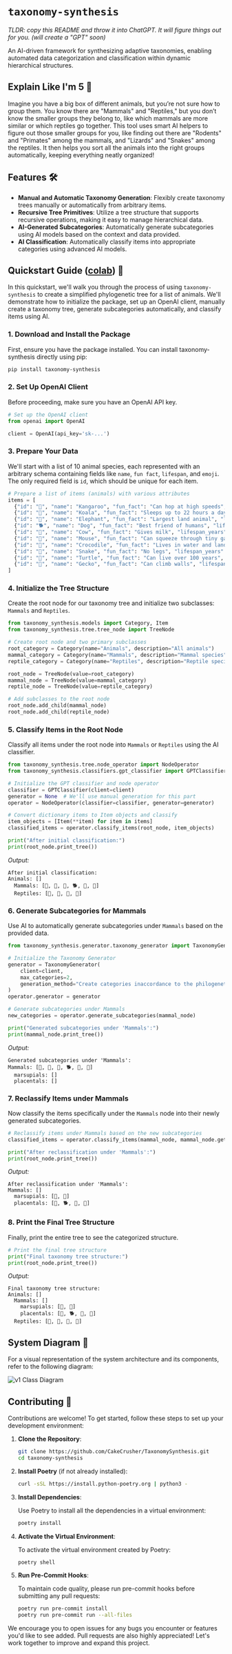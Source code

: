 # `taxonomy-synthesis`
_TLDR: copy this README and throw it into ChatGPT. It will figure things out for you. (will create a "GPT" soon)_

An AI-driven framework for synthesizing adaptive taxonomies, enabling automated data categorization and classification within dynamic hierarchical structures.

## Explain Like I'm 5 🤔
Imagine you have a big box of different animals, but you’re not sure how to group them. You know there are "Mammals" and "Reptiles," but you don’t know the smaller groups they belong to, like which mammals are more similar or which reptiles go together. This tool uses smart AI helpers to figure out those smaller groups for you, like finding out there are "Rodents" and "Primates" among the mammals, and "Lizards" and "Snakes" among the reptiles. It then helps you sort all the animals into the right groups automatically, keeping everything neatly organized!

## Features 🛠️

- **Manual and Automatic Taxonomy Generation**: Flexibly create taxonomy trees manually or automatically from arbitrary items.
- **Recursive Tree Primitives**: Utilize a tree structure that supports recursive operations, making it easy to manage hierarchical data.
- **AI-Generated Subcategories**: Automatically generate subcategories using AI models based on the context and data provided.
- **AI Classification**: Automatically classify items into appropriate categories using advanced AI models.

## Quickstart Guide ([colab](https://colab.research.google.com/drive/1BgUYdeT6aP23nYm2zopjLNKAB_9-7Hp2?usp=sharing)) 🚀


In this quickstart, we'll walk you through the process of using `taxonomy-synthesis` to create a simplified phylogenetic tree for a list of animals. We'll demonstrate how to initialize the package, set up an OpenAI client, manually create a taxonomy tree, generate subcategories automatically, and classify items using AI.

### 1. Download and Install the Package

First, ensure you have the package installed. You can install taxonomy-synthesis directly using pip:

```bash
pip install taxonomy-synthesis
```

### 2. Set Up OpenAI Client

Before proceeding, make sure you have an OpenAI API key.

```python
# Set up the OpenAI client
from openai import OpenAI

client = OpenAI(api_key='sk-...')
```

### 3. Prepare Your Data

We'll start with a list of 10 animal species, each represented with an arbitrary schema containing fields like `name`, `fun fact`, `lifespan`, and `emoji`. The only required field is `id`, which should be unique for each item.

```python
# Prepare a list of items (animals) with various attributes
items = [
  {"id": "🦘", "name": "Kangaroo", "fun_fact": "Can hop at high speeds", "lifespan_years": 23, "emoji": "🦘"},
  {"id": "🐨", "name": "Koala", "fun_fact": "Sleeps up to 22 hours a day", "lifespan_years": 18, "emoji": "🐨"},
  {"id": "🐘", "name": "Elephant", "fun_fact": "Largest land animal", "lifespan_years": 60, "emoji": "🐘"},
  {"id": "🐕", "name": "Dog", "fun_fact": "Best friend of humans", "lifespan_years": 15, "emoji": "🐕"},
  {"id": "🐄", "name": "Cow", "fun_fact": "Gives milk", "lifespan_years": 20, "emoji": "🐄"},
  {"id": "🐁", "name": "Mouse", "fun_fact": "Can squeeze through tiny gaps", "lifespan_years": 2, "emoji": "🐁"},
  {"id": "🐊", "name": "Crocodile", "fun_fact": "Lives in water and land", "lifespan_years": 70, "emoji": "🐊"},
  {"id": "🐍", "name": "Snake", "fun_fact": "No legs", "lifespan_years": 9, "emoji": "🐍"},
  {"id": "🐢", "name": "Turtle", "fun_fact": "Can live over 100 years", "lifespan_years": 100, "emoji": "🐢"},
  {"id": "🦎", "name": "Gecko", "fun_fact": "Can climb walls", "lifespan_years": 5, "emoji": "🦎"}
]
```

### 4. Initialize the Tree Structure

Create the root node for our taxonomy tree and initialize two subclasses: `Mammals` and `Reptiles`.

```python
from taxonomy_synthesis.models import Category, Item
from taxonomy_synthesis.tree.tree_node import TreeNode

# Create root node and two primary subclasses
root_category = Category(name="Animals", description="All animals")
mammal_category = Category(name="Mammals", description="Mammal species")
reptile_category = Category(name="Reptiles", description="Reptile species")

root_node = TreeNode(value=root_category)
mammal_node = TreeNode(value=mammal_category)
reptile_node = TreeNode(value=reptile_category)

# Add subclasses to the root node
root_node.add_child(mammal_node)
root_node.add_child(reptile_node)
```

### 5. Classify Items in the Root Node

Classify all items under the root node into `Mammals` or `Reptiles` using the AI classifier.

```python
from taxonomy_synthesis.tree.node_operator import NodeOperator
from taxonomy_synthesis.classifiers.gpt_classifier import GPTClassifier

# Initialize the GPT classifier and node operator
classifier = GPTClassifier(client=client)
generator = None  # We'll use manual generation for this part
operator = NodeOperator(classifier=classifier, generator=generator)

# Convert dictionary items to Item objects and classify
item_objects = [Item(**item) for item in items]
classified_items = operator.classify_items(root_node, item_objects)

print("After initial classification:")
print(root_node.print_tree())
```
_Output:_
```
After initial classification:
Animals: []
  Mammals: [🦘, 🐨, 🐘, 🐕, 🐄, 🐁]
  Reptiles: [🐊, 🐍, 🐢, 🦎]
```

### 6. Generate Subcategories for Mammals

Use AI to automatically generate subcategories under `Mammals` based on the provided data.

```python
from taxonomy_synthesis.generator.taxonomy_generator import TaxonomyGenerator

# Initialize the Taxonomy Generator
generator = TaxonomyGenerator(
    client=client,
    max_categories=2,
    generation_method="Create categories inaccordance to the philogenetic tree."
)
operator.generator = generator

# Generate subcategories under Mammals
new_categories = operator.generate_subcategories(mammal_node)

print("Generated subcategories under 'Mammals':")
print(mammal_node.print_tree())
```
_Output:_
```
Generated subcategories under 'Mammals':
Mammals: [🦘, 🐨, 🐘, 🐕, 🐄, 🐁]
  marsupials: []
  placentals: []
```

### 7. Reclassify Items under Mammals

Now classify the items specifically under the `Mammals` node into their newly generated subcategories.

```python
# Reclassify items under Mammals based on the new subcategories
classified_items = operator.classify_items(mammal_node, mammal_node.get_all_items())

print("After reclassification under 'Mammals':")
print(root_node.print_tree())
```
_Output:_
```
After reclassification under 'Mammals':
Mammals: []
  marsupials: [🦘, 🐨]
  placentals: [🐘, 🐕, 🐄, 🐁]
```

### 8. Print the Final Tree Structure

Finally, print the entire tree to see the categorized structure.

```python
# Print the final tree structure
print("Final taxonomy tree structure:")
print(root_node.print_tree())
```
_Output:_
```
Final taxonomy tree structure:
Animals: []
  Mammals: []
    marsupials: [🦘, 🐨]
    placentals: [🐘, 🐕, 🐄, 🐁]
  Reptiles: [🐊, 🐍, 🐢, 🦎]
```

## System Diagram 🎨

For a visual representation of the system architecture and its components, refer to the following diagram:

![v1 Class Diagram](https://github.com/user-attachments/assets/ffdbe2b1-4ad4-4b2b-9a72-5b14b2f3adfa)

## Contributing 🤗

Contributions are welcome! To get started, follow these steps to set up your development environment:

1. **Clone the Repository**:

   ```bash
   git clone https://github.com/CakeCrusher/TaxonomySynthesis.git
   cd taxonomy-synthesis
   ```

2. **Install Poetry** (if not already installed):

   ```bash
   curl -sSL https://install.python-poetry.org | python3 -
   ```

3. **Install Dependencies**:

   Use Poetry to install all the dependencies in a virtual environment:

   ```bash
   poetry install
   ```

4. **Activate the Virtual Environment**:

   To activate the virtual environment created by Poetry:

   ```bash
   poetry shell
   ```

5. **Run Pre-Commit Hooks**:

   To maintain code quality, please run pre-commit hooks before submitting any pull requests:

   ```bash
   poetry run pre-commit install
   poetry run pre-commit run --all-files
   ```

We encourage you to open issues for any bugs you encounter or features you'd like to see added. Pull requests are also highly appreciated! Let's work together to improve and expand this project.